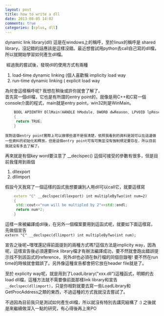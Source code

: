 ```yaml
---
layout: post
title: how to write a dll
date: 2013-08-05 14:02
comments: true
categories: [cplus, dll]
---
```



dynamic link library(dll) 這是在windows上的稱呼，至於linux的稱呼是 shared library，沒記錯的話應該是這樣沒錯。最近想嘗試用python去call自己寫的dll檔，所以就開始學習如何產生dll檔。  
  
 經過我的嘗試後，發現dll的使用方式有兩種  

1. load-time dynamic linking (個人喜歡稱 implicity load way
2. run-time dynamic linking ( explicit load way

  
為何會這樣稱呼呢? 我想在稍後或許你就會了解了。  
首先寫一個dll檔，它也是有所謂的entry point的，就像是用C++和C寫一個console介面的程式，main就是entry point，win32則是WinMain。
```cpp
	BOOL APIENTRY DllMain(HANDLE hModule, DWORD dwReason, LPVOID lpReserved)  
	{  
	 return TRUE;  
	}
```  
	我對這個entry point實際上可以做哪些還不是很清楚，依照我看到的資料是說可以在這邊做一些資料的初始化和釋放，但是這個entry point可有可無並沒有強制規定要存在，所以目前我就沒有多去了解了。  
  
再來就是有個key word要注意了 __declspec() 這個可接受的參數有很多，但是目前我僅用到兩個  

1. dllexport
2. dllimport

假設今天我寫了一個這樣的函式我想要讓別人用dll可以call它，就要這樣寫
```cpp
	extern "C" __declspec(dllexport) int multipleByTwo(int num=2)  
	{  
	 std::cout<<"num will be multipled by 2"<<std::endl;  
	 return num*2;  
	}
```  
	
這樣一來被編譯成dll後，在另外一個檔案要用到這函式呢，就要如下面這樣寫，先做個宣告  
`extern "C" __declspec(dllimport) int multipleByTwo(int num);`  
	
宣告之後呢~嘿嘿還記得前面提到的兩種方式嗎?這個方法是implicity way，因為呢，這樣宣告後必須還要link library檔才有辦法編譯成功，要不然就會跑出錯誤提示找不到該函式的reference，另外dll也必須在執行檔的同個目錄喔! 要不然在run time的時候就會錯誤了。另外像這種宣告都會把它放在header file就是了。  
  
至於 explicity way呢，就是用到了LoadLibrary("xxx.dll")這種函式，明顯的去load dll檔，這種方法就不需要像前面那樣link library和宣告 `__declspec(dllimport)`，只是你相對就要去寫一些LoadLibrary和GetProcAddress之類的東西，不過這種的方式我就沒去嘗試了。  
  
不過因為目前我只是測試如何產生dll檔，所以就沒有特別去講究結構了 :) 之後就是來繼續做深入一點的研究，有心得後再上來PO  
  


